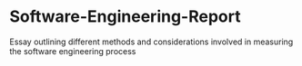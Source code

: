 # Software-Engineering-Report
Essay outlining different methods and considerations involved in measuring the software engineering process
